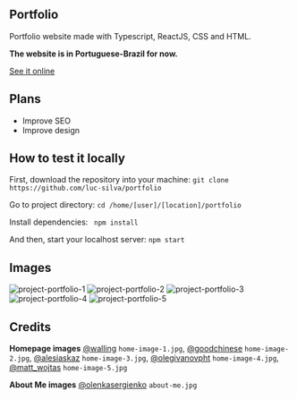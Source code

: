 ## Portfolio
Portfolio website made with Typescript, ReactJS, CSS and HTML.

**The website is in Portuguese-Brazil for now.**

[See it online](https://luc-silva.github.io/portfolio/)


## Plans
- Improve SEO
- Improve design

## How to test it locally 
First, download the repository into your machine:
``git clone https://github.com/luc-silva/portfolio``

Go to project directory:
``cd /home/[user]/[location]/portfolio``

Install dependencies: 
`` npm install``

And then, start your localhost server:
``npm start``

## Images
![project-portfolio-1](https://user-images.githubusercontent.com/100732316/214443646-86c95b1b-766f-4e3d-9e85-f5c3707fe4be.png)
![project-portfolio-2](https://user-images.githubusercontent.com/100732316/214443657-3b002fc5-246a-43d4-9b07-2df4ad8dc46e.png)
![project-portfolio-3](https://user-images.githubusercontent.com/100732316/214443661-776dc380-92fa-4d85-a33e-6ef50cd5b188.png)
![project-portfolio-4](https://user-images.githubusercontent.com/100732316/214443662-852ceaa2-92e4-43b9-aada-84f91bb76ff7.png)
![project-portfolio-5](https://user-images.githubusercontent.com/100732316/214443664-f62a6c51-67f1-455b-beb5-49d194c90818.png)


## Credits
**Homepage images**
[@walling](https://unsplash.com/@walling) ``home-image-1.jpg``,
[@goodchinese](https://unsplash.com/@goodchinese) ``home-image-2.jpg``,
[@alesiaskaz](https://unsplash.com/@alesiaskaz) ``home-image-3.jpg``,
[@olegivanovpht](https://unsplash.com/@olegivanovpht ) ``home-image-4.jpg``,
[@matt_wojtas](https://unsplash.com/@matt_wojtas ) ``home-image-5.jpg``


**About Me images**
[@olenkasergienko](https://unsplash.com/@olenkasergienko) ``about-me.jpg``



